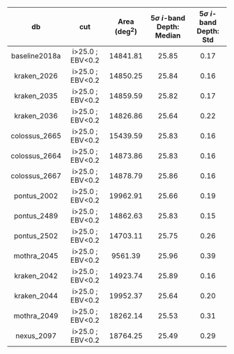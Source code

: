 | db | cut | Area (deg$^2$) | 5$\sigma$ $i$-band Depth: Median | 5$\sigma$ $i$-band Depth: Std |
|:--:|:---:|:--------------:|:-------------------------------:|:------------------------------:|
| baseline2018a | i>25.0 ; EBV<0.2 | 14841.81 | 25.85 | 0.17 |
| kraken_2026 | i>25.0 ; EBV<0.2 | 14850.25 | 25.84 | 0.16 |
| kraken_2035 | i>25.0 ; EBV<0.2 | 14859.59 | 25.82 | 0.17 |
| kraken_2036 | i>25.0 ; EBV<0.2 | 14826.86 | 25.64 | 0.22 |
| colossus_2665 | i>25.0 ; EBV<0.2 | 15439.59 | 25.83 | 0.16 |
| colossus_2664 | i>25.0 ; EBV<0.2 | 14873.86 | 25.83 | 0.16 |
| colossus_2667 | i>25.0 ; EBV<0.2 | 14878.79 | 25.86 | 0.16 |
| pontus_2002 | i>25.0 ; EBV<0.2 | 19962.91 | 25.66 | 0.19 |
| pontus_2489 | i>25.0 ; EBV<0.2 | 14862.63 | 25.83 | 0.15 |
| pontus_2502 | i>25.0 ; EBV<0.2 | 14703.11 | 25.75 | 0.26 |
| mothra_2045 | i>25.0 ; EBV<0.2 | 9561.39 | 25.96 | 0.39 |
| kraken_2042 | i>25.0 ; EBV<0.2 | 14923.74 | 25.89 | 0.16 |
| kraken_2044 | i>25.0 ; EBV<0.2 | 19952.37 | 25.64 | 0.20 |
| mothra_2049 | i>25.0 ; EBV<0.2 | 18262.14 | 25.53 | 0.31 |
| nexus_2097 | i>25.0 ; EBV<0.2 | 18764.25 | 25.49 | 0.29 |
